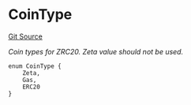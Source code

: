 # CoinType
[Git Source](https://github.com/zeta-chain/protocol-contracts/blob/3d536cb237e91172634240b520e138c216b41a29/contracts/zevm/interfaces/IZRC20.sol)

*Coin types for ZRC20. Zeta value should not be used.*


```solidity
enum CoinType {
    Zeta,
    Gas,
    ERC20
}
```


